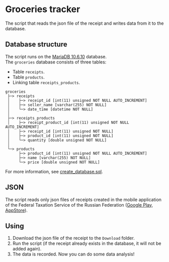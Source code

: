 # Groceries tracker #
The script that reads the json file of the receipt and writes
data from it to the database.


## Database structure ##
The script runs on the [MariaDB 10.6.10](https://mariadb.org/) database.  
The `groceries` database consists of three tables:
 * Table `receipts`.
 * Table `products`.
 * Linking table `receipts_products`.
```
groceries
 ├─> receipts
 │    ├─> receipt_id [int(11) unsigned NOT NULL AUTO_INCREMENT]
 │    ├─> seller_name [varchar(255) NOT NULL]
 │    └─> date_time [datetime NOT NULL]
 │
 ├─> receipts_products
 │    ├─> receipt_product_id [int(11) unsigned NOT NULL AUTO_INCREMENT]
 │    ├─> receipt_id [int(11) unsigned NOT NULL]
 │    ├─> product_id [int(11) unsigned NOT NULL]
 │    └─> quantity [double unsigned NOT NULL]
 │
 └─> products
      ├─> product_id [int(11) unsigned NOT NULL AUTO_INCREMENT]
      ├─> name [varchar(255) NOT NULL]
      └─> price [double unsigned NOT NULL]
```
For more information, see [create_database.sql](./create_database.sql).


## JSON ##
The script reads only json files of receipts created in the mobile application
of the Federal Taxation Service of the Russian Federation ([Google Play](https://play.google.com/store/apps/details?id=ru.fns.billchecker),
[AppStore](https://apps.apple.com/ru/app/%D0%BF%D1%80%D0%BE%D0%B2%D0%B5%D1%80%D0%BA%D0%B0-%D0%BA%D0%B0%D1%81%D1%81%D0%BE%D0%B2%D0%BE%D0%B3%D0%BE-%D1%87%D0%B5%D0%BA%D0%B0-%D0%B2-%D1%84%D0%BD%D1%81-%D1%80%D0%BE%D1%81%D1%81%D0%B8%D0%B8/id1169353005)).


## Using ##
1. Download the json file of the receipt to the `Download` folder.
2. Run the script (if the receipt already exists in the database, it will not be added again).
3. The data is recorded. Now you can do some data analysis!